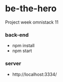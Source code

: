# be-the-hero
Project week omnistack 11

### back-end
- npm install
- npm start

### server
- http://localhost:3334/

